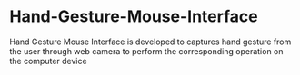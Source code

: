 # Hand-Gesture-Mouse-Interface
Hand Gesture Mouse Interface is developed to captures hand gesture from the user through web camera to perform the corresponding operation on the computer device
